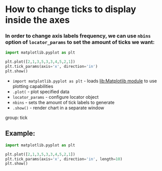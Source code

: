 # How to change ticks to display inside the axes

### In order to change axis labels frequency, we can use `nbins` option of `locator_params` to set the amount of ticks we want:

```python
import matplotlib.pyplot as plt

plt.plot([2,1,3,5,3,3,4,5,2,1])
plt.tick_params(axis='x', direction='in')
plt.show()
```

- `import matplotlib.pyplot as plt` - loads [lib:Matplotlib module](python-matplotlib/how-to-install-matplotlib-python-lib-in-ubuntu-ubuntuversion) to use plotting capabilities
- `.plot(` - plot specified data
- `locator_params` - configure locator object
- `nbins` - sets the amount of tick labels to generate
- `.show()` - render chart in a separate window

group: tick

## Example: 
```python
import matplotlib.pyplot as plt

plt.plot([2,1,3,5,3,3,4,5,2,1])
plt.tick_params(axis='x', direction='in', length=10)
plt.show()
```

